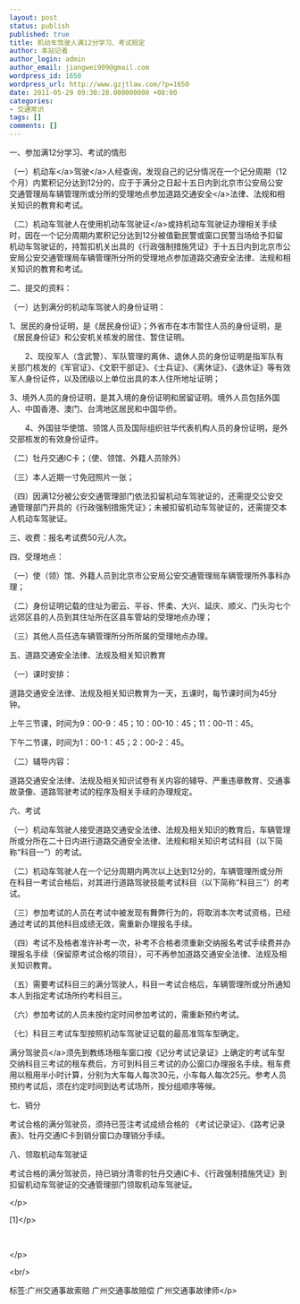 ```yaml
---
layout: post
status: publish
published: true
title: 机动车驾驶人满12分学习、考试规定
author: 本站记者
author_login: admin
author_email: jiangwei909@gmail.com
wordpress_id: 1650
wordpress_url: http://www.gzjtlaw.com/?p=1650
date: 2011-05-29 09:30:28.000000000 +08:00
categories:
- 交通常识
tags: []
comments: []
---
```

<p><p>一、参加满12分学习、考试的情形<br><p> （一）<a>机动车<&#47;a><a>驾驶<&#47;a>人经查询，发现自己的记分情况在一个记分周期（12个月）内累积记分达到12分的，应于于满分之日起十五日内到北京市公安局公安交通管理局车辆管理所或分所的受理地点参加<a>道路交通安全<&#47;a>法律、法规和相关知识的教育和考试。<br><p> （二）机动车驾驶人在使用机动车<a>驾驶证<&#47;a>或持机动车驾驶证办理相关手续时，因在一个记分周期内累积记分达到12分被值勤民警或窗口民警当场给予扣留机动车驾驶证的，持暂扣机关出具的《行政强制措施凭证》于十五日内到北京市公安局公安交通管理局车辆管理所分所的受理地点参加道路交通安全法律、法规和相关知识的教育和考试。<br><p> 二、提交的资料：<br><p> （一）达到满分的机动车驾驶人的身份证明：<br><p> 1、居民的身份证明，是《居民身份证》；外省市在本市暂住人员的身份证明，是《居民身份证》和公安机关核发的居住、暂住证明。<br><p><p>　　2、现役军人（含武警）、军队管理的离休、退休人员的身份证明是指军队有关部门核发的《军官证》、《文职干部证》、《士兵证》、《离休证》、《退休证》等有效军人身份证件，以及团级以上单位出具的本人住所地址证明；<br><p> 3、境外人员的身份证明，是其入境的身份证明和居留证明。境外人员包括外国人、中国香港、澳门、台湾地区居民和中国华侨。<br><p><p>　　4、外国驻华使馆、领馆人员及国际组织驻华代表机构人员的身份证明，是外交部核发的有效身份证件。<br><p> （二）牡丹交通IC卡；（使、领馆、外籍人员除外）<br><p> （三）本人近期一寸免冠照片一张；<br><p> （四）因满12分被公安交通管理部门依法扣留机动车驾驶证的，还需提交公安交通管理部门开具的《行政强制措施凭证》；未被扣留机动车驾驶证的，还需提交本人机动车驾驶证。<br><p> 三、收费：报名考试费50元&#47;人次。<br><p> 四、受理地点： <br><p> （一）使（领）馆、外籍人员到北京市公安局公安交通管理局车辆管理所外事科办理；<br><p> （二）身份证明记载的住址为密云、平谷、怀柔、大兴、延庆、顺义、门头沟七个远郊区县的人员到其住址所在区县车管站的受理地点办理；<br><p> （三）其他人员任选车辆管理所分所所属的受理地点办理。<br><p> 五、道路交通安全法律、法规及相关知识教育<br><p> （一）课时安排：<br><p> 道路交通安全法律、法规及相关知识教育为一天，五课时，每节课时间为45分钟。<br><p> 上午三节课，时间为9：00-9：45；10：00-10：45；11：00-11：45。<br><p> 下午二节课，时间为1：00-1：45；2：00-2：45。<br><p> （二）辅导内容： <br><p> 道路交通安全法律、法规及相关知识试卷有关内容的辅导、严重违章教育、交通事故录像、道路驾驶考试的程序及相关手续的办理规定。<br><p> 六、考试<br><p> （一）机动车驾驶人接受道路交通安全法律、法规及相关知识的教育后，车辆管理所或分所在二十日内进行道路交通安全法律、法规和相关知识考试科目（以下简称&ldquo;科目一&rdquo;）的考试。<br><p> （二）机动车驾驶人在一个记分周期内两次以上达到12分的，车辆管理所或分所在科目一考试合格后，对其进行道路驾驶技能考试科目（以下简称&ldquo;科目三&rdquo;）的考试。<br><p> （三）参加考试的人员在考试中被发现有舞弊行为的，将取消本次考试资格，已经通过考试的其他科目成绩无效，需重新办理报名手续。<br><p> （四）考试不及格者准许补考一次，补考不合格者须重新交纳报名考试手续费并办理报名手续（保留原考试合格的项目），可不再参加道路交通安全法律、法规及相关知识教育。<br><p> （五）需要考试科目三的满分驾驶人，科目一考试合格后，车辆管理所或分所通知本人到指定考试场所约考科目三。<br><p> （六）参加考试的人员未按约定时间参加考试的，需重新预约考试。<br><p> （七）科目三考试车型按照机动车驾驶证记载的最高准驾车型确定。<br><p> 满分<a>驾驶员<&#47;a>须先到教练场租车窗口按《记分考试记录证》上确定的考试车型交纳科目三考试的租车费后，方可到科目三考试的办公窗口办理报名手续。租车费用以租用半小时计算，分别为大车每人每次30元，小车每人每次25元。参考人员预约考试后，须在约定时间到达考试场所，按分组顺序等候。<br><p> 七、销分<br><p> 考试合格的满分驾驶员，须持已签注考试成绩合格的 《考试记录证》、《路考记录表》、牡丹交通IC卡到销分窗口办理销分手续。<br><p> 八、领取机动车驾驶证<br><p> 考试合格的满分驾驶员，持已销分清零的牡丹交通IC卡、《行政强制措施凭证》到扣留机动车驾驶证的交通管理部门领取机动车驾驶证。<p><&#47;p><p>[1]<&#47;p><br><p><br><p><&#47;p><br&#47;><p>标签:广州交通事故索赔 广州交通事故赔偿 广州交通事故律师<&#47;p>
